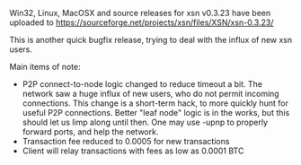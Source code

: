 Win32, Linux, MacOSX and source releases for xsn v0.3.23 have been uploaded to
https://sourceforge.net/projects/xsn/files/XSN/xsn-0.3.23/

This is another quick bugfix release, trying to deal with the influx of new xsn users.

Main items of note:

* P2P connect-to-node logic changed to reduce timeout a bit.  The network saw a huge influx of new users, who do not permit incoming connections.  This change is a short-term hack, to more quickly hunt for useful P2P connections.  Better "leaf node" logic is in the works, but this should let us limp along until then.  One may use -upnp to properly forward ports, and help the network.
* Transaction fee reduced to 0.0005 for new transactions
* Client will relay transactions with fees as low as 0.0001 BTC
